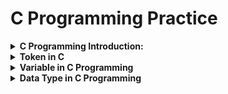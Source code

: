 # C Programming Practice

<details>

<summary><b>C Programming Introduction:</b></summary>

C is a general-purpose, procedural programming language developed by Dennis Ritchie at Bell Labs in the early 1970s. It was designed to be a systems programming language but has since been used for a wide range of applications, including operating systems, compilers, embedded systems, and application software.

## <b>Getting Started With C Programming:</b>

+ <b>Set up Environment:</b>
  Install an Integrated Development Environment (IDE) such as Code::Blocks, Dev-C++, or Visual Studio Code with appropriate C extensions.
+ <b>Start with Simple Program:</b>

    ```c
    #include <stdio.h>

    int main() {
        printf("Hello, World!\n");
        return 0;
    }
    ```
Example:
```c
#include <stdio.h>
#include <string.h>

int main() {
    char name[100];
    char fatherName[100];
    char address[100];

    printf("Enter your name: ");
    scanf("%[^\n]",name);
    getchar();
    // fgets(name, sizeof(name), stdin);
    // gets(name);

    printf("Enter your father's name: ");
    // fgets(fatherName, sizeof(fatherName), stdin);
    scanf("%[^\n]",fatherName);
    getchar();
    //gets(fatherName);

    printf("Enter your address: ");
    // fgets(address, sizeof(address), stdin);
    scanf("%[^\n]",address);
    getchar();
    //gets(address);

    // Removing newline characters if present
    //name[strcspn(name, "\n")] = '\0';
    //fatherName[strcspn(fatherName, "\n")] = '\0';
    //address[strcspn(address, "\n")] = '\0';

    // Printing the entered details
    printf("\nEntered details:\n");
    printf("Name: %s\n", name);
    printf("Father's Name: %s\n", fatherName);
    printf("Address: %s\n", address);

    return 0;
}

```

</details>

<details>
<summary><b>Token in C</b></summary>
The smallest part of a C programming is called Token. The tokens of C language can be classified into six types based on the functions they are used to perform. The types of C tokens are as follows:

![Token](/images/Tokens-in-C.png)

### <b>Keyword in C Programming</b>
---
The predefined reserved words of C Programming that have specific meaning for compiler are called keyword of C Programming. Keywords are part of the syntax and they cannot be used as an identifier. There are 32 keywords in C programming.

| Keywords  | Keywords  | Keywords  | Keywords  |
|-----------|-----------|-----------|-----------|
| auto      | double    | int       | struct    |
| break     | else      | long      | switch    |
| case      | enum      | register  | typedef   |
| char      | extern    | return    | union     |
| continue  | for       | signed    | void      |
| do        | if        | static    | while     |
| default   | goto      | sizeof    | volatile  |
| const     | float     | short     | unsigned  |

### <b>Identifier in C Programming</b>
---
Identifiers refer to the names of variables, functions, and arrays.
<b>Rules of Identifer:</b>

+ First character must be an alphabet or underscore(_).
+ Can only consists of letter, digit and underscore(_).
+ First 31 character are significant.
+ Cannot use keyword as Identifier.
+ Must not contain white space.

There are Two types of Identifiers:
+ Valid
+ Invalid


<b>Examples of Valid Identifiers:</b>

```c
int count;
float _total;
char MyVariable;
double average_score;
void calculateSum();
int num123;
float discount_rate;
```

<b>Examples of Invalid Identifiers:</b>

```c
int 123abc; // starts with a digit
float my-variable; // contains hyphen
char while; // keyword used as an identifier
double $price; // contains special character
char long variable; // contains space
```

### <b>Constant in C Programming</b>
---
The constants refer to the variables with fixed values. They are like normal variables but with the difference that their values can not be modified in the program once they are defined.

<b>Types of Constant:</b>
Primarily, there are three types of Constant:

+ Integer Constant --> -1,2,4,6
+ Real Constant --> 10.00, 23.50
+ Character Constant --> 'a','$'

### <b>String in C Programming</b>
---
Strings are nothing but an array of characters ended with a null character (‘\0’). This null character indicates the end of the string. Strings are always enclosed in double quotes.

```c
char string[20] = {'a','b', '\0'};
char string[20] = "programming";
char string [] = "programming";
```

### <b>Operator in C Programming</b>
---
Operators are symbols used to perform operations on operands. They include arithmetic operators (+, -, *, /, %), relational operators (==, !=, <, >, <=, >=), logical operators (&&, ||, !), assignment operators (=, +=, -=, *=, /=), etc.

### <b>Special Symbols in C Programming</b>
---
Symbols include various symbols used for punctuation and separation within the program. Examples include semicolons (;), commas (,), parentheses (()), braces ({}), brackets ([]), etc.


</details>

<details>
<summary><b>Variable in C Programming</b></summary>

### <b>Variable in C Programming</b>
---
Variable is the name of a memory location which stores some data. It is a container. Each variable has a specific data type, which determines the type of data it can hold (such as integers, floating-point numbers, characters, etc.)

<b>Syntax of declaring a variable:</b>
```c
data_type variable_name;
data_type variable_name = value;
```
<b>Example:</b>

```c
int num = 10;
char grade = 'A';
float point = 3,5;
```
<b>Rules of Variable Names:</b>

+ Names can contain letters, digits and underscores
+ Names must begin with a letter or an underscore (_)
+ Names are case-sensitive (myVar and myvar are different variables)
+ Names cannot contain whitespaces or special characters like !, #, %, etc.
+ Keywords (such as int) cannot be used as names

<b>There are 3 aspects of defining a variable:</b>

+ Variable Declaration
+ Variable Definition
+ Variable Initialization

</details>

<details>
<summary><b>Data Type in C Programming</b></summary>

### <b>Data Type</b>
---
Data types specify the type of data that variables can hold. Each data type has a specific range of values and memory representation.

<b>There are three kinds of Data Types:</b>

+ <code>Primary Data Types:</code> The pre-defined data type given in C is called Primary data type. such as integers, float, characters, etc.
+ <code>Derived Data Types:</code> The user-defined data types are defined by the user himself.
+ <code>User-Defined Data Types:</code> The data types that are derived from the primitive or built-in datatypes are referred to as Derived Data Types.

![DataTypes](images/DatatypesInC.jpg)

### Range & Size of Data Type:
---
Different data types also have different ranges up to which they can store numbers. These ranges may vary from compiler to compiler. Below is a list of ranges along with the memory requirement and format specifiers on the 32-bit GCC compiler.

| Data Type              | Size (bytes) | Range                               | Format Specifier |
|------------------------|--------------|-------------------------------------|------------------|
| short int              | 2            | -32,768 to 32,767                   | %hd              |
| unsigned short int    | 2            | 0 to 65,535                         | %hu              |
| unsigned int           | 4            | 0 to 4,294,967,295                  | %u               |
| int                    | 4            | -2,147,483,648 to 2,147,483,647     | %d               |
| long int               | 4            | -2,147,483,648 to 2,147,483,647     | %ld              |
| unsigned long int     | 4            | 0 to 4,294,967,295                  | %lu              |
| long long int          | 8            | -(2^63) to (2^63)-1                 | %lld             |
| unsigned long long int | 8            | 0 to 18,446,744,073,709,551,615     | %llu             |
| signed char            | 1            | -128 to 127                         | %c               |
| unsigned char          | 1            | 0 to 255                            | %c               |
| float                  | 4            | 1.2E-38 to 3.4E+38                  | %f               |
| double                 | 8            | 1.7E-308 to 1.7E+308                | %lf              |
| long double            | 16           | 3.4E-4932 to 1.1E+4932              | %Lf              |

<b>To find the range of data types in C Programming:</b>

```c
#include <stdio.h>
#include <limits.h>

int main() {
    printf("Range of char: %d to %d\n", CHAR_MIN, CHAR_MAX);
    printf("Range of unsigned char: 0 to %d\n", UCHAR_MAX);
    printf("Range of short: %d to %d\n", SHRT_MIN, SHRT_MAX);
    printf("Range of unsigned short: 0 to %u\n", USHRT_MAX);
    printf("Range of int: %d to %d\n", INT_MIN, INT_MAX);
    printf("Range of unsigned int: 0 to %u\n", UINT_MAX);
    printf("Range of long: %ld to %ld\n", LONG_MIN, LONG_MAX);
    printf("Range of unsigned long: 0 to %lu\n", ULONG_MAX);
    printf("Range of long long: %lld to %lld\n", LLONG_MIN, LLONG_MAX);
    printf("Range of unsigned long long: 0 to %llu\n", ULLONG_MAX);

    return 0;
}

```
<b>To find the size of data types in C Programming:</b>
```c
#include <stdio.h>

int main() {
    printf("Size of char: %zu bytes\n", sizeof(char));
    printf("Size of short int: %zu bytes\n", sizeof(short int));
    printf("Size of int: %zu bytes\n", sizeof(int));
    printf("Size of long int: %zu bytes\n", sizeof(long int));
    printf("Size of long long int: %zu bytes\n", sizeof(long long int));
    printf("Size of float: %zu bytes\n", sizeof(float));
    printf("Size of double: %zu bytes\n", sizeof(double));
    printf("Size of long double: %zu bytes\n", sizeof(long double));
    return 0;
}

```

</details>